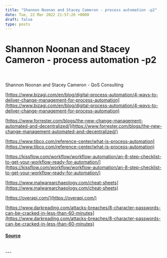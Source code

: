 ```yaml
---
title: "Shannon Noonan and Stacey Cameron - process automation -p2"
date: Tue, 22 Mar 2022 21:57:26 +0000
draft: false
type: posts
---
```

# Shannon Noonan and Stacey Cameron - process automation -p2

<br/>

<br/>
Shannon Noonan and Stacey Cameron - QoS Consulting

  
  

[https://www.bizagi.com/en/blog/digital-process-automation/4-ways-to-deliver-change-management-for-process-automation](https://www.bizagi.com/en/blog/digital-process-automation/4-ways-to-deliver-change-management-for-process-automation)

[https://www.forrester.com/blogs/the-new-change-management-automated-and-decentralized/](https://www.forrester.com/blogs/the-new-change-management-automated-and-decentralized/)

[https://www.tibco.com/reference-center/what-is-process-automation](https://www.tibco.com/reference-center/what-is-process-automation)

[https://kissflow.com/workflow/workflow-automation/an-8-step-checklist-to-get-your-workflow-ready-for-automation/](https://kissflow.com/workflow/workflow-automation/an-8-step-checklist-to-get-your-workflow-ready-for-automation/)

[https://www.malwarearchaeology.com/cheat-sheets](https://www.malwarearchaeology.com/cheat-sheets)

[https://overapi.com/](https://overapi.com/)

[https://www.darkreading.com/attacks-breaches/8-character-passwords-can-be-cracked-in-less-than-60-minutes](https://www.darkreading.com/attacks-breaches/8-character-passwords-can-be-cracked-in-less-than-60-minutes)

#### [Source](http://brakeingsecurity.com/shannon-noonan-and-stacey-cameron-process-automation-p2)

<br/>
---
